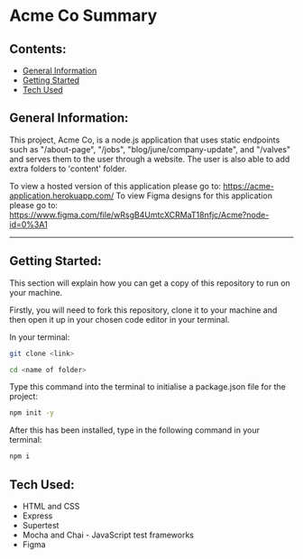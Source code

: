 # Acme Co Summary

## Contents:

- [General Information](#General-Information)
- [Getting Started](#Getting-Started)
- [Tech Used](#Tech-Used)


## General Information:

This project, Acme Co, is a node.js application that uses static endpoints such as "/about-page", "/jobs", "blog/june/company-update", and "/valves" and serves them to the user through a website. The user is also able to add extra folders to 'content' folder.

To view a hosted version of this application please go to: https://acme-application.herokuapp.com/
To view Figma designs for this application please go to: https://www.figma.com/file/wRsgB4UmtcXCRMaT18nfjc/Acme?node-id=0%3A1

---

## Getting Started:

This section will explain how you can get a copy of this repository to run on your machine.

Firstly, you will need to fork this repository, clone it to your machine and then open it up in your chosen code editor in your terminal.

In your terminal:

```bash
git clone <link>

cd <name of folder>
```

Type this command into the terminal to initialise a package.json file for the project:

```bash
npm init -y
```

After this has been installed, type in the following command in your terminal:

```bash
npm i
```

## Tech Used:

- HTML and CSS
- Express
- Supertest
- Mocha and Chai - JavaScript test frameworks
- Figma
